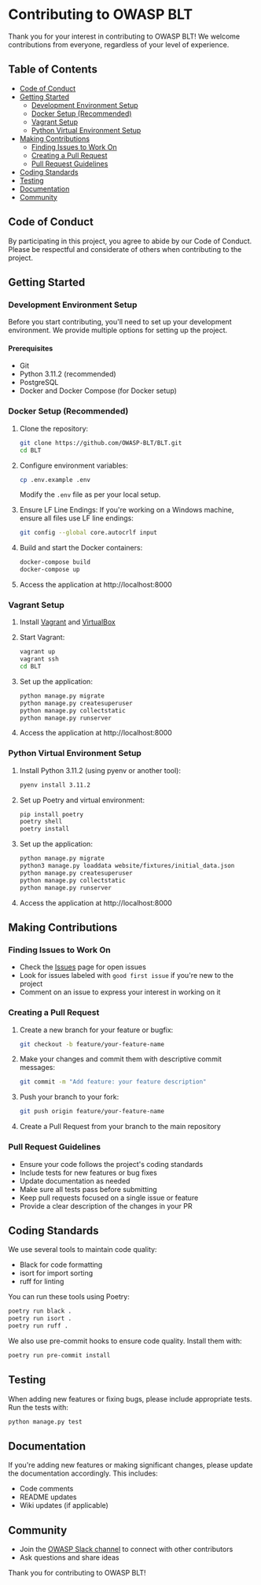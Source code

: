 # Contributing to OWASP BLT

Thank you for your interest in contributing to OWASP BLT! We welcome contributions from everyone, regardless of your level of experience.

## Table of Contents

- [Code of Conduct](#code-of-conduct)
- [Getting Started](#getting-started)
  - [Development Environment Setup](#development-environment-setup)
  - [Docker Setup (Recommended)](#docker-setup-recommended)
  - [Vagrant Setup](#vagrant-setup)
  - [Python Virtual Environment Setup](#python-virtual-environment-setup)
- [Making Contributions](#making-contributions)
  - [Finding Issues to Work On](#finding-issues-to-work-on)
  - [Creating a Pull Request](#creating-a-pull-request)
  - [Pull Request Guidelines](#pull-request-guidelines)
- [Coding Standards](#coding-standards)
- [Testing](#testing)
- [Documentation](#documentation)
- [Community](#community)

## Code of Conduct

By participating in this project, you agree to abide by our Code of Conduct. Please be respectful and considerate of others when contributing to the project.

## Getting Started

### Development Environment Setup

Before you start contributing, you'll need to set up your development environment. We provide multiple options for setting up the project.

#### Prerequisites

- Git
- Python 3.11.2 (recommended)
- PostgreSQL
- Docker and Docker Compose (for Docker setup)

### Docker Setup (Recommended)

1. Clone the repository:

   ```bash
   git clone https://github.com/OWASP-BLT/BLT.git
   cd BLT
   ```

2. Configure environment variables:

   ```bash
   cp .env.example .env
   ```

   Modify the `.env` file as per your local setup.

3. Ensure LF Line Endings:
   If you're working on a Windows machine, ensure all files use LF line endings:

   ```bash
   git config --global core.autocrlf input
   ```

4. Build and start the Docker containers:

   ```bash
   docker-compose build
   docker-compose up
   ```

5. Access the application at http://localhost:8000

### Vagrant Setup

1. Install [Vagrant](https://www.vagrantup.com/) and [VirtualBox](https://www.virtualbox.org/)

2. Start Vagrant:

   ```bash
   vagrant up
   vagrant ssh
   cd BLT
   ```

3. Set up the application:

   ```bash
   python manage.py migrate
   python manage.py createsuperuser
   python manage.py collectstatic
   python manage.py runserver
   ```

4. Access the application at http://localhost:8000

### Python Virtual Environment Setup

1. Install Python 3.11.2 (using pyenv or another tool):

   ```bash
   pyenv install 3.11.2
   ```

2. Set up Poetry and virtual environment:

   ```bash
   pip install poetry
   poetry shell
   poetry install
   ```

3. Set up the application:

   ```bash
   python manage.py migrate
   python3 manage.py loaddata website/fixtures/initial_data.json
   python manage.py createsuperuser
   python manage.py collectstatic
   python manage.py runserver
   ```

4. Access the application at http://localhost:8000

## Making Contributions

### Finding Issues to Work On

- Check the [Issues](https://github.com/OWASP-BLT/BLT/issues) page for open issues
- Look for issues labeled with `good first issue` if you're new to the project
- Comment on an issue to express your interest in working on it

### Creating a Pull Request

1. Create a new branch for your feature or bugfix:

   ```bash
   git checkout -b feature/your-feature-name
   ```

2. Make your changes and commit them with descriptive commit messages:

   ```bash
   git commit -m "Add feature: your feature description"
   ```

3. Push your branch to your fork:

   ```bash
   git push origin feature/your-feature-name
   ```

4. Create a Pull Request from your branch to the main repository

### Pull Request Guidelines

- Ensure your code follows the project's coding standards
- Include tests for new features or bug fixes
- Update documentation as needed
- Make sure all tests pass before submitting
- Keep pull requests focused on a single issue or feature
- Provide a clear description of the changes in your PR

## Coding Standards

We use several tools to maintain code quality:

- Black for code formatting
- isort for import sorting
- ruff for linting

You can run these tools using Poetry:

```bash
poetry run black .
poetry run isort .
poetry run ruff .
```

We also use pre-commit hooks to ensure code quality. Install them with:

```bash
poetry run pre-commit install
```

## Testing

When adding new features or fixing bugs, please include appropriate tests. Run the tests with:

```bash
python manage.py test
```

## Documentation

If you're adding new features or making significant changes, please update the documentation accordingly. This includes:

- Code comments
- README updates
- Wiki updates (if applicable)

## Community

- Join the [OWASP Slack channel](https://owasp.org/slack/invite) to connect with other contributors
- Ask questions and share ideas

Thank you for contributing to OWASP BLT!

